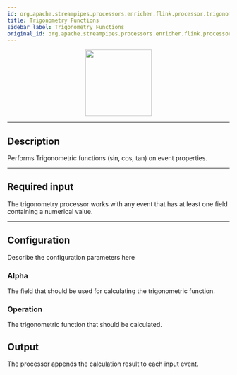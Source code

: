 ```yaml
---
id: org.apache.streampipes.processors.enricher.flink.processor.trigonometry
title: Trigonometry Functions
sidebar_label: Trigonometry Functions
original_id: org.apache.streampipes.processors.enricher.flink.processor.trigonometry
---
```


<!--
  ~ Licensed to the Apache Software Foundation (ASF) under one or more
  ~ contributor license agreements.  See the NOTICE file distributed with
  ~ this work for additional information regarding copyright ownership.
  ~ The ASF licenses this file to You under the Apache License, Version 2.0
  ~ (the "License"); you may not use this file except in compliance with
  ~ the License.  You may obtain a copy of the License at
  ~
  ~    http://www.apache.org/licenses/LICENSE-2.0
  ~
  ~ Unless required by applicable law or agreed to in writing, software
  ~ distributed under the License is distributed on an "AS IS" BASIS,
  ~ WITHOUT WARRANTIES OR CONDITIONS OF ANY KIND, either express or implied.
  ~ See the License for the specific language governing permissions and
  ~ limitations under the License.
  ~
  -->



<p align="center"> 
    <img src="/img/pipeline-elements/org.apache.streampipes.processors.enricher.flink.processor.trigonometry/icon.png" width="150px;" class="pe-image-documentation"/>
</p>

***

## Description

Performs Trigonometric functions (sin, cos, tan) on event properties.

***

## Required input
The trigonometry processor works with any event that has at least one field containing a numerical value.

***

## Configuration

Describe the configuration parameters here

### Alpha
The field that should be used for calculating the trigonometric function.


### Operation
The trigonometric function that should be calculated.

## Output
The processor appends the calculation result to each input event.
